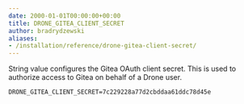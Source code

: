 ```yaml
---
date: 2000-01-01T00:00:00+00:00
title: DRONE_GITEA_CLIENT_SECRET
author: bradrydzewski
aliases:
- /installation/reference/drone-gitea-client-secret/
---
```


String value configures the Gitea OAuth client secret. This is used to authorize access to Gitea on behalf of a Drone user.

```
DRONE_GITEA_CLIENT_SECRET=7c229228a77d2cbddaa61ddc78d45e
```